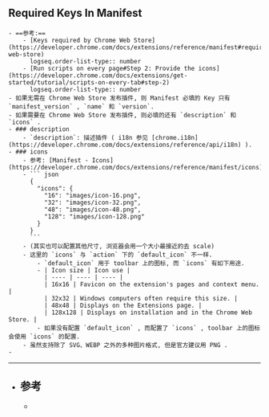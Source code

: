 ## Required Keys In Manifest
	- ==参考:==
		- [Keys required by Chrome Web Store](https://developer.chrome.com/docs/extensions/reference/manifest#required-web-store)
		  logseq.order-list-type:: number
		- [Run scripts on every page#Step 2: Provide the icons](https://developer.chrome.com/docs/extensions/get-started/tutorial/scripts-on-every-tab#step-2)
		  logseq.order-list-type:: number
	- 如果无需在 Chrome Web Store 发布插件, 则 Manifest 必填的 Key 只有 `manifest_version` , `name` 和 `version`.
	- 如果需要在 Chrome Web Store 发布插件, 则必填的还有 `description` 和 `icons` .
	- ### description
		- `description`: 描述插件 ( i18n 参见 [chrome.i18n](https://developer.chrome.com/docs/extensions/reference/api/i18n) ).
	- ### icons
		- 参考: [Manifest - Icons](https://developer.chrome.com/docs/extensions/reference/manifest/icons)
		- ``` json
		  {
		    "icons": {
		      "16": "images/icon-16.png",
		      "32": "images/icon-32.png",
		      "48": "images/icon-48.png",
		      "128": "images/icon-128.png"
		    }
		  }
		  ```
		- (其实也可以配置其他尺寸, 浏览器会用一个大小最接近的去 scale)
		- 这里的 `icons` 与 `action` 下的 `default_icon` 不一样.
			- `default_icon` 用于 toolbar 上的图标, 而 `icons` 有如下用途.
			- | Icon size | Icon use |
			  | ---- | ---- | ---- |
			  | 16x16 | Favicon on the extension's pages and context menu. |
			  | 32x32 | Windows computers often require this size. |
			  | 48x48 | Displays on the Extensions page. |
			  | 128x128 | Displays on installation and in the Chrome Web Store. |
			- 如果没有配置 `default_icon` , 而配置了 `icons` , toolbar 上的图标会使用 `icons` 的配置.
		- 虽然支持除了 SVG、WEBP 之外的多种图片格式, 但是官方建议用 PNG .
	-
- ---
- ## 参考
	-